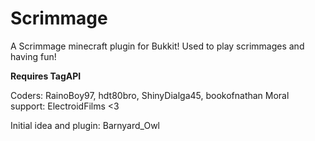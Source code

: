 Scrimmage
=====
A Scrimmage minecraft plugin for Bukkit! Used to play scrimmages and having fun!

__Requires TagAPI__

Coders: RainoBoy97, hdt80bro, ShinyDialga45, bookofnathan
Moral support: ElectroidFilms <3

Initial idea and plugin: Barnyard_Owl
